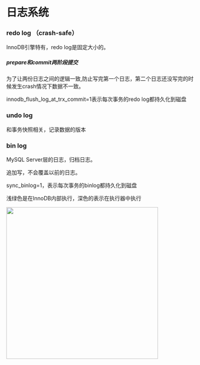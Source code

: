 # 日志系统

### redo log （crash-safe）

InnoDB引擎特有，redo log是固定大小的。

##### prepare和commit两阶段提交

为了让两份日志之间的逻辑一致,防止写完第一个日志，第二个日志还没写完的时候发生crash情况下数据不一致。

innodb_flush_log_at_trx_commit=1表示每次事务的redo log都持久化到磁盘

### undo log

和事务快照相关，记录数据的版本

### bin log

MySQL Server层的日志，归档日志。

追加写，不会覆盖以前的日志。

sync_binlog=1，表示每次事务的binlog都持久化到磁盘



浅绿色是在InnoDB内部执行，深色的表示在执行器中执行

<img src="https://static001.geekbang.org/resource/image/2e/be/2e5bff4910ec189fe1ee6e2ecc7b4bbe.png" width="400"/>

